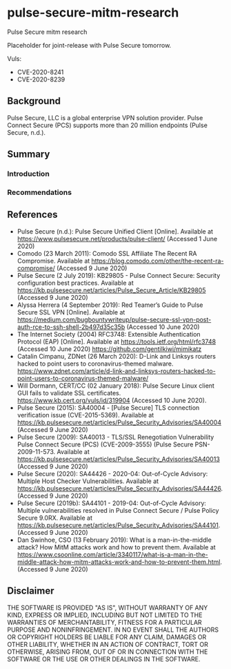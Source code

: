 # pulse-secure-mitm-research
Pulse Secure mitm research

Placeholder for joint-release with Pulse Secure tomorrow.  

Vuls:
* CVE-2020-8241
* CVE-2020-8239

## Background
Pulse Secure, LLC is a global enterprise VPN solution provider. Pulse Connect Secure (PCS) supports more than 20 million endpoints (Pulse Secure, n.d.). 

## Summary
### Introduction

### Recommendations 


## References
* Pulse Secure (n.d.): Pulse Secure Unified Client [Online]. Available at https://www.pulsesecure.net/products/pulse-client/ (Accessed 1 June 2020)  
* Comodo (23 March 2011): Comodo SSL Affiliate The Recent RA Compromise. Available at https://blog.comodo.com/other/the-recent-ra-compromise/ (Accessed 9 June 2020)  
* Pulse Secure (2 July 2019): KB29805 - Pulse Connect Secure: Security configuration best practices. Available at https://kb.pulsesecure.net/articles/Pulse_Secure_Article/KB29805 (Accessed 9 June 2020)
* Alyssa Herrera (4 September 2019): Red Teamer’s Guide to Pulse Secure SSL VPN [Online]. Available at https://medium.com/bugbountywriteup/pulse-secure-ssl-vpn-post-auth-rce-to-ssh-shell-2b497d35c35b (Accessed 10 June 2020)
* The Internet Society (2004) RFC3748: Extensible Authentication Protocol (EAP) [Online]. Available at https://tools.ietf.org/html/rfc3748 (Accessed 10 June 2020)
https://github.com/gentilkiwi/mimikatz
* Catalin Cimpanu, ZDNet (26 March 2020): D-Link and Linksys routers hacked to point users to coronavirus-themed malware. https://www.zdnet.com/article/d-link-and-linksys-routers-hacked-to-point-users-to-coronavirus-themed-malware/
* Will Dormann, CERT/CC (02 January 2018): Pulse Secure Linux client GUI fails to validate SSL certificates. https://www.kb.cert.org/vuls/id/319904 (Accessed 10 June 2020).
* Pulse Secure (2015): SA40004 - [Pulse Secure] TLS connection verification issue (CVE-2015-5369). Available at https://kb.pulsesecure.net/articles/Pulse_Security_Advisories/SA40004 (Accessed 9 June 2020)
* Pulse Secure (2009): SA40013 - TLS/SSL Renegotiation Vulnerability Pulse Connect Secure (PCS) (CVE-2009-3555) (Pulse Secure PSN-2009-11-573. Available at https://kb.pulsesecure.net/articles/Pulse_Security_Advisories/SA40013 (Accessed 9 June 2020)
* Pulse Secure (2020): SA44426 - 2020-04: Out-of-Cycle Advisory: Multiple Host Checker Vulnerabilities. Available at https://kb.pulsesecure.net/articles/Pulse_Security_Advisories/SA44426. (Accessed 9 June 2020)
* Pulse Secure (2019b): SA44101 - 2019-04: Out-of-Cycle Advisory: Multiple vulnerabilities resolved in Pulse Connect Secure / Pulse Policy Secure 9.0RX. Available at https://kb.pulsesecure.net/articles/Pulse_Security_Advisories/SA44101. (Accessed 9 June 2020)
* Dan Swinhoe, CSO (13 February 2019): What is a man-in-the-middle attack? How MitM attacks work and how to prevent them. Available at https://www.csoonline.com/article/3340117/what-is-a-man-in-the-middle-attack-how-mitm-attacks-work-and-how-to-prevent-them.html. (Accessed 9 June 2020)

## Disclaimer
THE SOFTWARE IS PROVIDED "AS IS", WITHOUT WARRANTY OF ANY KIND, EXPRESS OR IMPLIED, INCLUDING BUT NOT LIMITED TO THE WARRANTIES OF MERCHANTABILITY, FITNESS FOR A PARTICULAR PURPOSE AND NONINFRINGEMENT. IN NO EVENT SHALL THE AUTHORS OR COPYRIGHT HOLDERS BE LIABLE FOR ANY CLAIM, DAMAGES OR OTHER LIABILITY, WHETHER IN AN ACTION OF CONTRACT, TORT OR OTHERWISE, ARISING FROM, OUT OF OR IN CONNECTION WITH THE SOFTWARE OR THE USE OR OTHER DEALINGS IN THE SOFTWARE.
